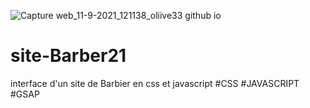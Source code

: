 ![Capture web_11-9-2021_121138_oliive33 github io](https://user-images.githubusercontent.com/75976059/132944423-602c9b30-7919-435b-a6ed-e2e74b1cbcd8.jpeg)
# site-Barber21
interface d'un site de Barbier en css et javascript
#CSS #JAVASCRIPT #GSAP
